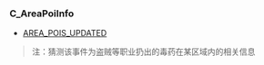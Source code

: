 ### C\_AreaPoiInfo

* [AREA\_POIS\_UPDATED](https://wow.gamepedia.com/AREA_POIS_UPDATED)

> 注：猜测该事件为盗贼等职业扔出的毒药在某区域内的相关信息



